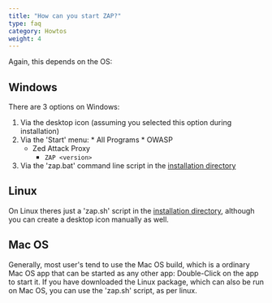 ```yaml
---
title: "How can you start ZAP?"
type: faq
category: Howtos
weight: 4
---
```


Again, this depends on the OS:

##  Windows

There are 3 options on Windows:

  1. Via the desktop icon (assuming you selected this option during installation)
  2. Via the 'Start' menu: * All Programs 
    * OWASP 
      * Zed Attack Proxy 
        * `ZAP <version>`
  3. Via the 'zap.bat' command line script in the [installation directory](faq/where-is-zap-installed/)

##  Linux

On Linux theres just a 'zap.sh' script in the [installation
directory](faq/where-is-zap-installed/), although you can create a desktop icon manually as
well.

##  Mac OS

Generally, most user's tend to use the Mac OS build, which is a ordinary Mac
OS app that can be started as any other app: Double-Click on the app to start
it. If you have downloaded the Linux package, which can also be run on Mac OS,
you can use the 'zap.sh' script, as per linux.
